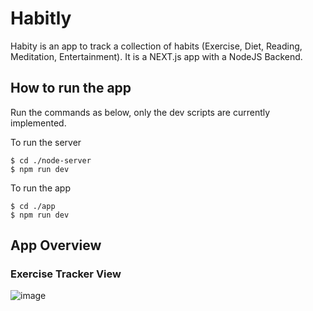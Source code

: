 # Habitly

Habity is an app to track a collection of habits (Exercise, Diet, Reading, Meditation, Entertainment). It is a NEXT.js app with a NodeJS Backend.

## How to run the app
Run the commands as below, only the dev scripts are currently implemented.

To run the server
```console
$ cd ./node-server
$ npm run dev
```
To run the app
```console
$ cd ./app
$ npm run dev
```

## App Overview

### Exercise Tracker View

![image](https://user-images.githubusercontent.com/30584935/139685094-76435648-2bfd-407a-b52b-2ea0a8afbd1e.png)


